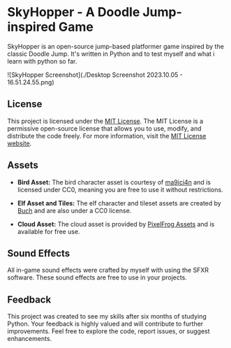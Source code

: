 # SkyHopper - A Doodle Jump-inspired Game

SkyHopper is an open-source jump-based platformer game inspired by the classic Doodle Jump. It's written in Python and to test myself and what i learn with python so far.

![SkyHopper Screenshot](./Desktop Screenshot 2023.10.05 - 16.51.24.55.png)

## License

This project is licensed under the [MIT License](LICENSE). The MIT License is a permissive open-source license that allows you to use, modify, and distribute the code freely. For more information, visit the [MIT License website](https://opensource.org/licenses/MIT).

## Assets

- **Bird Asset:** The bird character asset is courtesy of [ma9ici4n](https://ma9ici4n.itch.io/pixel-art-bird-16x16) and is licensed under CC0, meaning you are free to use it without restrictions.

- **Elf Asset and Tiles:** The elf character and tileset assets are created by [Buch](https://opengameart.org/content/a-platformer-in-the-forest) and are also under a CC0 license.

- **Cloud Asset:** The cloud asset is provided by [PixelFrog Assets](https://pixelfrog-assets.itch.io/treasure-hunters) and is available for free use.

## Sound Effects

All in-game sound effects were crafted by myself with using the SFXR software. These sound effects are free to use in your projects.

## Feedback

This project was created to see my skills after six months of studying Python. Your feedback is highly valued and will contribute to further improvements. Feel free to explore the code, report issues, or suggest enhancements.
